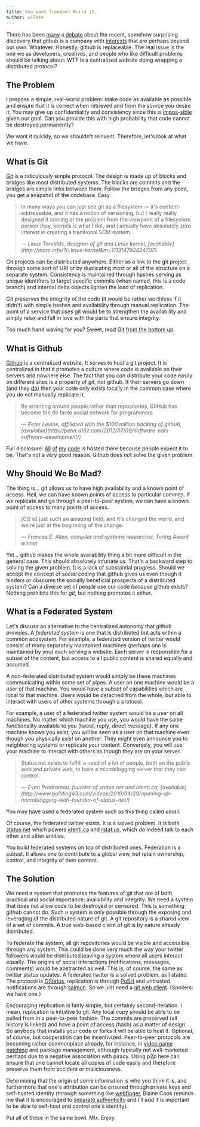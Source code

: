 ```yaml
---
title: You want freedom? Build it.
author: wilkie
---
```


There has been [many](http://bytbox.net/blog/2012/08/leaving-github.html) a [debate](http://news.ycombinator.com/item?id=4220353) about the recent, somehow surprising discovery that github is a company with [interests](http://peter.a16z.com/2012/07/09/software-eats-software-development/) that are perhaps beyond our own. Whatever. Honestly, github is replaceable. The real issue is the one we as developers, creatives, and people who like difficult problems should be talking about: WTF is a centralized website doing wrapping a distributed protocol?

## The Problem

I propose a simple, real-world problem: make code as available as possible and ensure that it is correct when retrieved and from the source you desire it. You may give up confidentiality and consistency since this is [impos](http://en.wikipedia.org/wiki/Information_security)-[sible](http://en.wikipedia.org/wiki/CAP_theorem) given our goal. Can you provide this with high probability that code cannot be destroyed permanently?

We want it quickly, so we shouldn't reinvent. Therefore, let's look at what we have.

## What is Git

[Git](http://git-scm.com/) is a ridiculously simple protocol. The design is made up of blocks and bridges like most distributed systems. The blocks are commits and the bridges are simple links between them. Follow the bridges from any point, you get a snapshot of the codebase. Easy.

> In many ways you can just see git as a filesystem — it's content-addressable, and it has a notion of versioning, but I really really designed it coming at the problem from the viewpoint of a filesystem person (hey, kernels is what I do), and I actually have absolutely zero interest in creating a traditional SCM system.
> <div class="citation">&mdash; <cite>Linus Torvalds, designer of git and Linux kernel, [available](http://marc.info/?l=linux-kernel&m=111314792424707)</cite></div>

Git projects can be distributed anywhere. Either as a link to the git project through some sort of URI or by duplicating most or all of the structure on a separate system. Consistency is maintained through hashes serving as unique identifiers to target specific commits (when named, this is a code branch) and internal delta objects lighten the load of replication.

Git preserves the integrity of the code (it would be rather worthless if it didn't) with simple hashes and availability through manual replication. The point of a service that uses git would be to strengthen the availability and simply relax and fall in love with the parts that ensure integrity.

Too much hand waving for you? Sweet, read [Git from the bottom up](http://ftp.newartisans.com/pub/git.from.bottom.up.pdf).

## What is Github

[Github](http://github.com) is a centralized website. It serves to host a git project. It is centralized in that it promotes a culture where code is available on their servers and nowhere else. The fact that you _can_ distribute your code easily on different sites is a property of _git_, not github. If their servers go down (and they [do](https://github.com/blog/744-today-s-outage)) then your code only exists locally in the common case where you do not manually replicate it.

> By orienting around people rather than repositories, GitHub has become the de facto social network for programmers
> <div class="citation">&mdash; <cite>Peter Levine, affiliated with the $100 million backing of github, [available](http://peter.a16z.com/2012/07/09/software-eats-software-development/)</cite></div>

Full disclosure: [All](https://github.com/wilkie) [of](https://github.com/hotsh) [my](https://github.com/xomboverlord) [code](https://github.com/djehuty) is hosted there because people expect it to be. That's not a very good reason. Github does not solve the given problem.

## Why Should We Be Mad?

The thing is... git allows us to have high availability and a known point of access. Hell, we can have known points of access to particular commits. If we replicate and go through a peer-to-peer system, we can have a known point of access to many points of access.

> [CS is] just such an amazing field, and it's changed the world, and we're just at the beginning of the change.
> <div class="citation">&mdash; <cite>Frances E. Allen, compiler and systems researcher, Turing Award winner</cite></div>


Yet... github makes the whole availability thing a bit more difficult in the general case. This should absolutely infuriate us. That's a backward step to solving the given problem. It is a lack of substantial progress. Should we accept the concept of _social coding_ that github gives us even though it hinders or obscures the socially beneficial prospects of a distributed system? Can a diverse set of people use our code _because_ github exists? Nothing prohibits this for _git_, but nothing promotes it either.

## What is a Federated System

Let's discuss an alternative to the centralized autonomy that github provides. A _federated system_ is one that is distributed but acts within a common ecosystem. For example, a federated version of twitter would consist of many separately maintained machines (perhaps one is maintained by you) each serving a website. Each server is responsible for a subset of the content, but access to all public content is shared equally and assumed.

A non-federated distributed system would simply be these machines communicating within some set of pipes. A user on one machine would be a user of that machine. You would have a subset of capabilities which are local to that machine. Users would be detached from the whole, but able to interact with users of other systems through a protocol.

For example, a user of a federated twitter system would be a user on all machines. No matter which machine you use, you would have the same functionality available to you (tweet, reply, direct message). If any one machine knows you exist, you will be seen as a user on that machine even though you physically _exist_ on another. They might even announce you to neighboring systems or replicate your content. Conversely, you will use your machine to interact with others as though they are on your server.

> Status.net exists to fulfill a need of a lot of people, both on the public web and private web, to have a microblogging server that they can control.
> <div class="citation">&mdash; <cite>Evan Prodromou, founder of status.net and identi.ca, [available](http://www.building43.com/videos/2010/04/29/opening-up-microblogging-with-founder-of-status-net/)</cite></div>

You may have used a federated system such as this thing called _email_.

Of course, the federated twitter exists. It is a solved problem. It is both [status.net](http://status.net) which powers [identi.ca](https://identi.ca) and [rstat.us](https://rstat.us), which do indeed talk to each other and other entities.

You build federated systems on top of distributed ones. Federation is a subset. It allows one to contribute to a global view, but retain ownership, control, and integrity of their content.

## The Solution

We need a system that promotes the features of git that are of both practical and social importance: availability and integrity. We need a system that does not allow code to be destroyed or censored. This is something github cannot do. Such a system is only possible through the exposing and leveraging of the distributed nature of git. A git repository is a shared view of a set of commits. A true web-based client of git is by nature already distributed.

To federate the system, all git repositories would be visible and accessible through any system. This could be done very much the way your twitter followers would be distributed leaving a system where all users interact equally. The origins of social interactions (notifications, messages, comments) would be abstracted as well. This is, of course, the same as twitter status updates. A federated twitter is a solved problem, as I stated. The protocol is [OStatus](http://ostatus.org/sites/default/files/ostatus-1.0-draft-2-specification.html), replication is through [PuSH](https://code.google.com/p/pubsubhubbub/) and untrusted notifications are through [salmon](http://salmon-protocol.googlecode.com/svn/trunk/draft-panzer-salmon-00.html). So we just need a [git web client](https://github.com/gitlabhq/gitlabhq/). (Spoilers: we have one.)

Encouraging replication is fairly simple, but certainly second-iteration. I mean, replication is intuitive to git. Any local copy should be able to be pulled from in a peer-to-peer fashion. The commits are preserved (all history is linked) and have a point of access (hash) as a matter of design. So anybody that installs your code or forks it will be able to host it. Optional, of course, but cooperation can be incentivized. Peer-to-peer protocols are becoming rather commonplace already, for instance, in [video game patching](http://en.wikipedia.org/wiki/BitTorrent#Software) and package management, although typically not well-marketed perhaps due to a negative association with piracy. Using p2p here can ensure that one cannot locate all copies of code easily and therefore preserve them from accident or maliciousness.

Determining that the origin of some information is who you think it is, and furthermore that one's attribution can be ensured through private keys and self-hosted identity (through something like [webfinger](http://code.google.com/p/webfinger/), Blaine Cook reminds me that it is encouraged to [separate authenticity](http://blog.romeda.org/2011/03/private-webhooks-private-feeds.html) and I'll add it is important to be able to self-host and control one's identity).

Put all of these in the same bowl. Mix. Enjoy.
